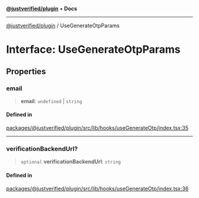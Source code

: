 [**@justverified/plugin**](../README.md) • **Docs**

***

[@justverified/plugin](../globals.md) / UseGenerateOtpParams

# Interface: UseGenerateOtpParams

## Properties

### email

> **email**: `undefined` \| `string`

#### Defined in

[packages/@justverified/plugin/src/lib/hooks/useGenerateOtp/index.tsx:35](https://github.com/JustaName-id/JustaName-sdk/blob/dc845c10af242e3ca87d95ef392516ac0bfa8b95/packages/@justverified/plugin/src/lib/hooks/useGenerateOtp/index.tsx#L35)

***

### verificationBackendUrl?

> `optional` **verificationBackendUrl**: `string`

#### Defined in

[packages/@justverified/plugin/src/lib/hooks/useGenerateOtp/index.tsx:36](https://github.com/JustaName-id/JustaName-sdk/blob/dc845c10af242e3ca87d95ef392516ac0bfa8b95/packages/@justverified/plugin/src/lib/hooks/useGenerateOtp/index.tsx#L36)
